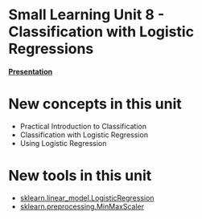 # Small Learning Unit 8 - Classification with Logistic Regressions


#### [Presentation](https://docs.google.com/presentation/d/1Ir5RYf-TnyP56tzkueXz2cFBh2EWMKPq-Z4A7Oj00YM/edit?usp=sharing)

# New concepts in this unit

- Practical Introduction to Classification
- Classification with Logistic Regression
- Using Logistic Regression

# New tools in this unit

- [sklearn.linear_model.LogisticRegression](https://scikit-learn.org/stable/modules/generated/sklearn.linear_model.LogisticRegression.html)
- [sklearn.preprocessing.MinMaxScaler](https://scikit-learn.org/stable/modules/generated/sklearn.preprocessing.MinMaxScaler.html)
